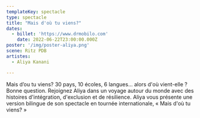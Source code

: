 ```yaml
---
templateKey: spectacle
type: spectacle
title: "Mais d'où tu viens?"
dates: 
  - billet: 'https://www.drmobilo.com'
    date: 2022-06-22T23:00:00.000Z
poster: '/img/poster-aliya.png'
scene: Ritz PDB
artistes:
  - Aliya Kanani

---
```

Mais d’ou tu viens? 30 pays, 10 écoles, 6 langues... alors d'où vient-elle ? Bonne question. Rejoignez Aliya dans un voyage autour du monde avec des histoires d'intégration, d'exclusion et de résilience. Aliya vous présente une version bilingue de son spectacle en tournée internationale, « Mais d'où tu viens? »

